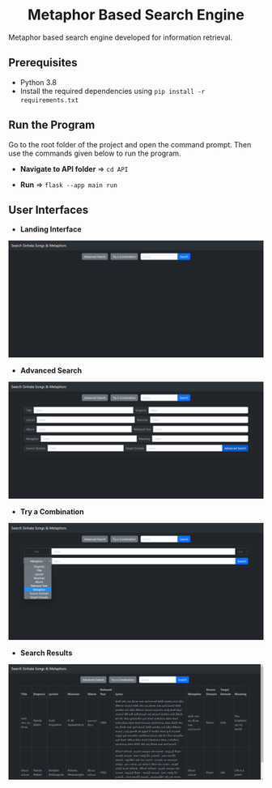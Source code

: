 <h1 align="center"> Metaphor Based Search Engine </h1>  

Metaphor based search engine developed for information retrieval.  

## Prerequisites

* Python 3.8  
* Install the required dependencies using `pip install -r requirements.txt` 

## Run the Program

Go to the root folder of the project and open the command prompt. Then use the commands given below to run the program.

* **Navigate to API folder**  => `cd API`

* **Run**  => `flask --app main run`  

## User Interfaces

* **Landing Interface** 

![Landing Interface](./UI%20Screenshots/landing_interface.png?raw=true "Landing Interface")

* **Advanced Search** 

![Advanced Search](./UI%20Screenshots/advanced_search.png?raw=true "Advanced Search")  

* **Try a Combination** 

![Try a Combination](./UI%20Screenshots/try_a_combination.png?raw=true "Try a Combination")

* **Search Results** 

![Search Results](./UI%20Screenshots/search_results_1.png?raw=true "Search Results")
